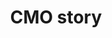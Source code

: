 ---
title: CMO story
slug: cmo-story
description: Ontdek hoe een CMO student groeit van een beginner zonder enige kennis tot een ervaren artiest.
thumbnail:
    url: "cmo-story/thumb.png"
    alt: "Het CMO verhaal"
created: 20/01/2017
active: true
enabled: true
order: 1
---